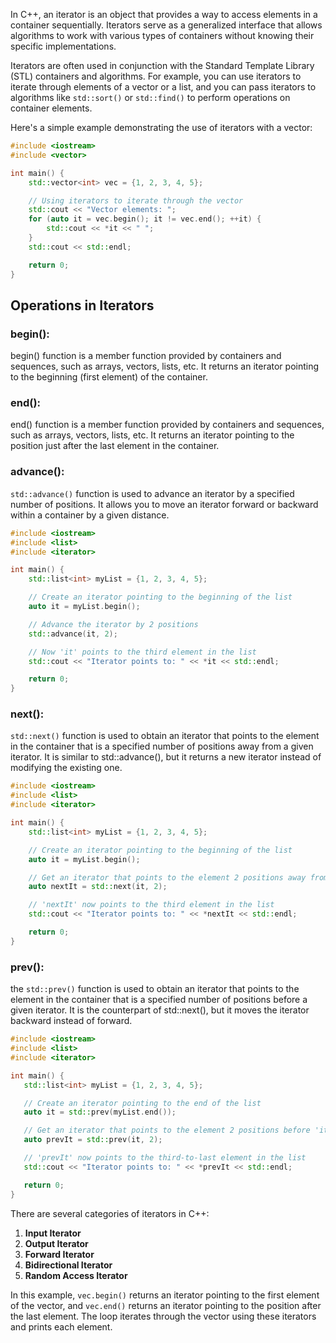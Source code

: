 In C++, an iterator is an object that provides a way to access elements in a container sequentially. Iterators serve as a generalized interface that allows algorithms to work with various types of containers without knowing their specific implementations.

Iterators are often used in conjunction with the Standard Template Library (STL) containers and algorithms. For example, you can use iterators to iterate through elements of a vector or a list, and you can pass iterators to algorithms like `std::sort()` or `std::find()` to perform operations on container elements.

Here's a simple example demonstrating the use of iterators with a vector:

```cpp
#include <iostream>
#include <vector>

int main() {
    std::vector<int> vec = {1, 2, 3, 4, 5};

    // Using iterators to iterate through the vector
    std::cout << "Vector elements: ";
    for (auto it = vec.begin(); it != vec.end(); ++it) {
        std::cout << *it << " ";
    }
    std::cout << std::endl;

    return 0;
}
```
## Operations in Iterators

### begin():
 begin() function is a member function provided by containers and sequences, such as arrays, vectors, lists, etc. It returns an iterator pointing to the beginning (first element) of the container.
### end():
 end() function is a member function provided by containers and sequences, such as arrays, vectors, lists, etc. It returns an iterator pointing to the position just after the last element in the container.
### advance(): 
`std::advance()` function is used to advance an iterator by a specified number of positions. It allows you to move an iterator forward or backward within a container by a given distance.
```cpp
#include <iostream>
#include <list>
#include <iterator>

int main() {
    std::list<int> myList = {1, 2, 3, 4, 5};

    // Create an iterator pointing to the beginning of the list
    auto it = myList.begin();

    // Advance the iterator by 2 positions
    std::advance(it, 2);

    // Now 'it' points to the third element in the list
    std::cout << "Iterator points to: " << *it << std::endl;

    return 0;
}
```
### next():
`std::next()` function is used to obtain an iterator that points to the element in the container that is a specified number of positions away from a given iterator. It is similar to std::advance(), but it returns a new iterator instead of modifying the existing one.

```cpp
#include <iostream>
#include <list>
#include <iterator>

int main() {
    std::list<int> myList = {1, 2, 3, 4, 5};

    // Create an iterator pointing to the beginning of the list
    auto it = myList.begin();

    // Get an iterator that points to the element 2 positions away from 'it'
    auto nextIt = std::next(it, 2);

    // 'nextIt' now points to the third element in the list
    std::cout << "Iterator points to: " << *nextIt << std::endl;

    return 0;
}

```
### prev():
 the `std::prev()` function is used to obtain an iterator that points to the element in the container that is a specified number of positions before a given iterator. It is the counterpart of std::next(), but it moves the iterator backward instead of forward.

 ```cpp
#include <iostream>
#include <list>
#include <iterator>

int main() {
    std::list<int> myList = {1, 2, 3, 4, 5};

    // Create an iterator pointing to the end of the list
    auto it = std::prev(myList.end());

    // Get an iterator that points to the element 2 positions before 'it'
    auto prevIt = std::prev(it, 2);

    // 'prevIt' now points to the third-to-last element in the list
    std::cout << "Iterator points to: " << *prevIt << std::endl;

    return 0;
}

```
 
There are several categories of iterators in C++:

1. **Input Iterator**
2. **Output Iterator**
3. **Forward Iterator**
4. **Bidirectional Iterator**
5. **Random Access Iterator**


In this example, `vec.begin()` returns an iterator pointing to the first element of the vector, and `vec.end()` returns an iterator pointing to the position after the last element. The loop iterates through the vector using these iterators and prints each element.
